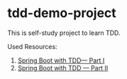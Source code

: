 # tdd-demo-project
This is self-study project to learn TDD.

Used Resources:
1. [Spring Boot with TDD— Part I](https://medium.com/@sheikarbaz5/spring-boot-with-tdd-test-driven-development-part-i-be1b90da51e)
2. [Spring Boot with TDD — Part II](https://medium.com/@sheikarbaz5/spring-boot-with-tdd-part-ii-88891ba64d9d)
